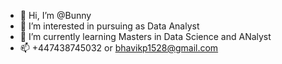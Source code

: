- 👋 Hi, I’m @Bunny
- 👀 I’m interested in pursuing as Data Analyst
- 🌱 I’m currently learning Masters in Data Science and ANalyst
- 📫 +447438745032 or bhavikp1528@gmail.com

<!---
Buunnyyy/Buunnyyy is a ✨ special ✨ repository because its `README.md` (this file) appears on your GitHub profile.
You can click the Preview link to take a look at your changes.
--->
